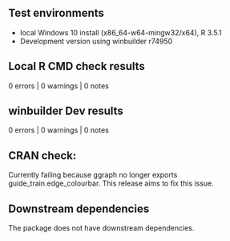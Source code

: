 ## Test environments
* local Windows 10 install (x86_64-w64-mingw32/x64), R 3.5.1
* Development version using winbuilder r74950

## Local R CMD check results
0 errors | 0 warnings | 0 notes

## winbuilder Dev results
0 errors | 0 warnings | 0 notes

## CRAN check:

Currently failing because ggraph no longer exports guide_train.edge_colourbar. This release aims to fix this issue.

## Downstream dependencies
The package does not have downstream dependencies.
